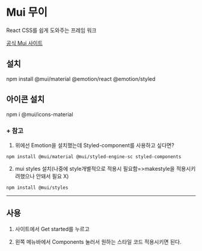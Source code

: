 # Mui 무이 
React CSS를 쉽게 도와주는 프레임 워크

[공식 Mui 사이트](https://mui.com/)

## 설치
npm install @mui/material @emotion/react @emotion/styled
 

## 아이콘 설치
npm i @mui/icons-material
 

### + 참고
1. 위에선 Emotion을 설치했는데 Styled-component를 사용하고 싶다면?
```
npm install @mui/material @mui/styled-engine-sc styled-components
```

2. mui styles 설치(나중에 style개별적으로 적용시 필요함=>makestyle을 적용시키려했으나 안돼서 필요 X)
```
npm install @mui/styles
```
---

## 사용
1. 사이트에서 Get started를 누르고

2. 왼쪽 메뉴바에서 Components 눌러서 원하는 스타일 코드 적용시키면 된다.

